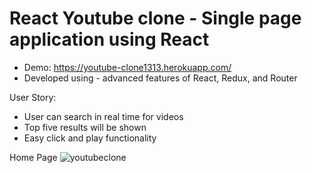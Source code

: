 # React Youtube clone - Single page application using React

+ Demo: https://youtube-clone1313.herokuapp.com/
+ Developed using - advanced features of React, Redux, and Router

User Story:
  - User can search in real time for videos 
  - Top five results will be shown 
  - Easy click and play functionality 

Home Page
![youtubeclone](https://user-images.githubusercontent.com/15637153/36698503-d93a6e7a-1afe-11e8-944c-3f83de42b606.JPG)

